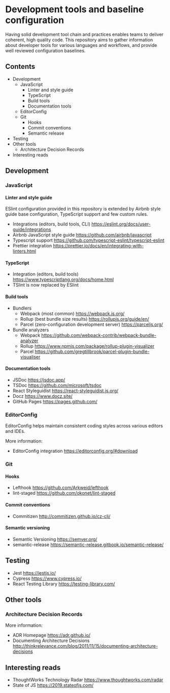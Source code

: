 # Development tools and baseline configuration

Having solid development tool chain and practices enables teams to deliver coherent, high quality code. This repository aims to gather information about developer tools for various languages and workflows, and provide well reviewed configuration baselines.

## Contents

* Development
  * JavaScript
    * Linter and style guide
    * TypeScript
    * Build tools
    * Documentation tools
  * EditorConfig
  * Git
    * Hooks
    * Commit conventions
    * Semantic release
* Testing
* Other tools
  * Architecture Decision Records
* Interesting reads

## Development

### JavaScript

#### Linter and style guide

ESlint configuration provided in this repository is extended by Airbnb style guide base configuration, TypeScript support and few custom rules.

* Integrations (editors, build tools, CLI) https://eslint.org/docs/user-guide/integrations
* Airbnb JavaScript style guide https://github.com/airbnb/javascript
* Typescript support https://github.com/typescript-eslint/typescript-eslint
* Prettier integration https://prettier.io/docs/en/integrating-with-linters.html

#### TypeScript

* Integration (editors, build tools) https://www.typescriptlang.org/docs/home.html
* TSlint is now replaced by ESlint

#### Build tools

* Bundlers
  * Webpack (most common) https://webpack.js.org/
  * Rollup (best bundle size results) https://rollupjs.org/guide/en/
  * Parcel (zero-configuration development server) https://parceljs.org/
* Bundle analyzers
  * Webpack https://github.com/webpack-contrib/webpack-bundle-analyzer
  * Rollup https://www.npmjs.com/package/rollup-plugin-visualizer
  * Parcel https://github.com/gregtillbrook/parcel-plugin-bundle-visualiser

#### Documentation tools

* JSDoc https://jsdoc.app/
* TSDoc https://github.com/microsoft/tsdoc
* React Styleguidist https://react-styleguidist.js.org/
* Docz https://www.docz.site/
* GitHub Pages https://pages.github.com/

### EditorConfig

EditorConfig helps maintain consistent coding styles across various editors and IDEs.

More information:

* EditorConfig integration https://editorconfig.org/#download

### Git

#### Hooks

* Lefthook https://github.com/Arkweid/lefthook
* lint-staged https://github.com/okonet/lint-staged

#### Commit conventions

* Commitizen http://commitizen.github.io/cz-cli/

#### Semantic versioning

* Semantic Versioning https://semver.org/
* semantic-release https://semantic-release.gitbook.io/semantic-release/

## Testing
* Jest https://jestjs.io/
* Cypress https://www.cypress.io/
* React Testing Library https://testing-library.com/

## Other tools
### Architecture Decision Records

More information:

* ADR Homepage https://adr.github.io/
* Documenting Architecture Decisions http://thinkrelevance.com/blog/2011/11/15/documenting-architecture-decisions

## Interesting reads

* ThoughtWorks Technology Radar https://www.thoughtworks.com/radar
* State of JS https://2019.stateofjs.com/